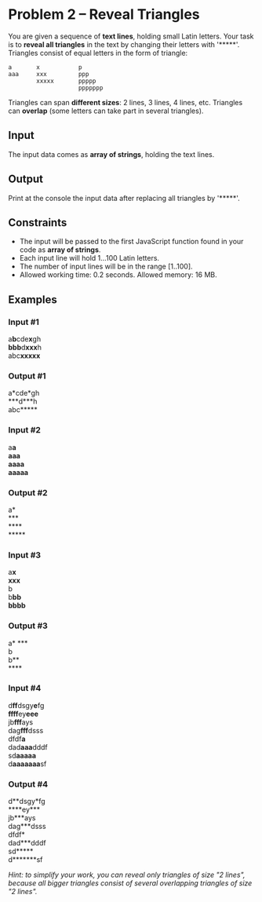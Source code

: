﻿
# Problem 2 – Reveal Triangles

You are given a sequence of **text lines**, holding small Latin letters. Your task is to **reveal all triangles** in the text by changing their letters with '*****'. Triangles consist of equal letters in the form of triangle:

```
a		x			p			
aaa		xxx			ppp
		xxxxx		ppppp
					ppppppp
```

Triangles can span **different sizes**: 2 lines, 3 lines, 4 lines, etc. Triangles can **overlap** (some letters can take part in several triangles).

## Input

The input data comes as **array of strings**, holding the text lines.

## Output

Print at the console the input data after replacing all triangles by '*****'.

## Constraints

- The input will be passed to the first JavaScript function found in your code as **array of strings**.
- Each input line will hold 1…100 Latin letters.
- The number of input lines will be in the range \[1..100\].
- Allowed working time: 0.2 seconds. Allowed memory: 16 MB.

## Examples

### Input #1
a**b**cde**x**gh  
**bbb**d**xxx**h  
abc**xxxxx**  

### Output #1
a\*cde\*gh  
\*\*\*d\*\*\*h  
abc*****  

### Input #2
a**a**  
**aaa**  
**aaaa**  
**aaaaa**  

### Output #2
a*  
\*\*\*  
\*\*\*\*  
\*\*\*\*\*  


### Input #3
a**x**  
**xxx**  
b  
b**bb**  
**bbbb**  

### Output #3
a*
\*\*\*  
b  
b**  
\*\*\*\*  

### Input #4
d**ff**dsgy**e**fg  
**ffff**ey**eee**  
jb**fff**ays  
dag**fff**dsss  
dfdf**a**  
dad**aaa**dddf  
sd**aaaaa**  
d**aaaaaaa**sf  

### Output #4

d\*\*dsgy\*fg  
\*\*\*\*ey\*\*\*  
jb\*\*\*ays  
dag\*\*\*dsss  
dfdf\*  
dad\*\*\*dddf  
sd\*\*\*\*\*  
d\*\*\*\*\*\*\*sf  

*Hint: to simplify your work, you can reveal only triangles of size "2 lines", because all bigger triangles consist of several overlapping triangles of size "2 lines".*
